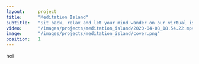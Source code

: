 ```yaml
---
layout:     project
title:      "Meditation Island"
subtitle:   "Sit back, relax and let your mind wander on our virtual island."
video:      "/images/projects/meditation_island/2020-04-08_18.54.22.mp4"
image:      "/images/projects/meditation_island/cover.png"
position:   1
---
```


hoi